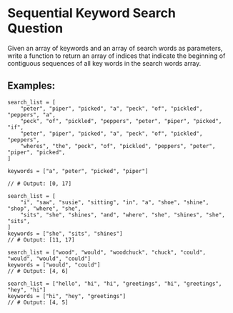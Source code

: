 # Sequential Keyword Search Question

Given an array of keywords and an array of search words as
parameters, write a function to return an array of indices
that indicate the beginning of contiguous sequences
of all key words in the search words array.

## Examples:

```
search_list = [
    "peter", "piper", "picked", "a", "peck", "of", "pickled", "peppers", "a",
    "peck", "of", "pickled", "peppers", "peter", "piper", "picked", "if",
    "peter", "piper", "picked", "a", "peck", "of", "pickled", "peppers",
    "wheres", "the", "peck", "of", "pickled", "peppers", "peter", "piper", "picked",
]

keywords = ["a", "peter", "picked", "piper"]

// # Output: [0, 17]
```

```
search_list = [
    "i", "saw", "susie", "sitting", "in", "a", "shoe", "shine", "shop", "where", "she",
    "sits", "she", "shines", "and", "where", "she", "shines", "she", "sits",
]
keywords = ["she", "sits", "shines"]
// # Output: [11, 17]
```

```
search_list = ["wood", "would", "woodchuck", "chuck", "could", "would", "would", "could"]
keywords = ["would", "could"]
// # Output: [4, 6]
```

```
search_list = ["hello", "hi", "hi", "greetings", "hi", "greetings", "hey", "hi"]
keywords = ["hi", "hey", "greetings"]
// # Output: [4, 5]
```
